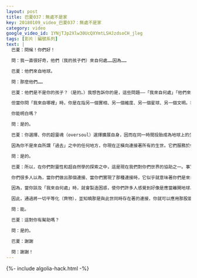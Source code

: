 ```yaml
---
layout: post
title: 巴夏037：無處不是家
key: 20180109_video_巴夏037：無處不是家
category: video
google_video_id: 1YNjTJp2Xlw30UcQXYmtLSHJzdsoCH_jleg
tags: [影片｜編號系列]
text: |
  巴夏：問候！你們好！

  問：我一直很好奇，他們（我的孩子們）來自何處……因為……

  巴夏：他們來自地球。

  問：那麼他們……

  巴夏：他們是不是你的孩子？（是的。）我想告訴你的是，這些問題——「我來自何處」「他們來自何處」，在形而上學的學問中，真的是一種極為過時的理解。你來自靈（sprite）。如果你想要有一個具體的起源，那麼，你來自「一切萬有」（All-That-Is）的源頭。

  但當你問「我來自哪裡」時，你是在指另一個實相、另一個維度、另一個星球、另一個文明。我的回答是：你是來自地球，因為它是你在物質層面上出生的地方。而你真正想問的是——既然所有的生世同時存在著，既然萬事萬物同時存在著，你怎麼可能從任何其他的地方到來此處呢？

  你能明白嗎？

  問：是的。

  巴夏：你選擇、你的超靈魂（oversoul）選擇擴展自身，因而在同一時間投胎成為地球上的生命。這個超靈魂在其他面向，其他的地球生世，其他的文明以及實相的其他領域中亦擁有其他的自身擴展，而它們同時存在著。所以，當你問及「我來自何處時」，其實換句話說，用更加現代的語句來表達即是「此時此刻，我的這個生世，在與哪些同時存在的其他實相連接著，與哪些服務於我，助我定義我此生選擇要探索的主題的實相連接著？」這才是你真正所問。

  因為你不是來自所謂「過去」之中的任何地方，你現在正橫向連接著所有的生世。它們服務於你的這一世。與此同時，你其他的生世也都在做著相互的橫向連接，它們與你此生的經驗相連，來幫助、協助它們自己。它們「下載」一些可能與他們的生世之經驗有關的信息，這一切在同一時間進行著。（註：你也在下載，相互下載）能夠明白嗎？

  問：是的。

  巴夏：所以，在你們對靈性和超自然學的探索之中，這是現在我們對你們世界的協助之一。事實上，你們的某些定義在很多方面已經非常過時了，由於你們設計問題的方式，由於你們設計觀點的方式，那些定義本身就會讓你們的內心產生困惑。例如問道「我來自何處」。當你理解「萬物皆存在於同一時刻」時，那個問題就變得毫無意義。你會理解，你來自此刻-此處（hereand now），你會理解，你能覺知到的其它地方，是因為你變得更能覺知那些存在。而當你問及「我來自何處」時，那只不過是由於你的意識擴展到了一個程度，使得你變得能覺知到那些你與之相連的地方所致。

  你們很多人以為，當你們做出那個連接、當你們實現了那種連接時，它似乎就意味著你們是來自那裡。它真正意味的是你正變得越來越能覺知到你與那個地方的連接，明白嗎？（是的。）但既然你已選擇此生投胎地球，那麼，與那些與其他地方相連接的意義，都是為了讓你更加覺醒，更加意識到那些你從其他同時存在的平行生世中提取來的與你相關的信息，並讓你更有意識地去使用那個信息、使用那個能量，將它帶入地球。這就是在這個轉變時期裡，你要如何協助（揚升進程）的重點。

  因為，當你談及「我來自何處」時，就會製造困惑，使你們許多人感覺到好像是應當離開地球、回到「家鄉」，真相是：無處不是家。（home is everywhere）你是永恆的，你是無限的，你就是「全是」與「全在」。你所在之處即是家。所以，如果你將你的定義合理化、現代化，那將不是關於與地球分離、以試圖去到某處，或重新連接到你認為你來自的地方——那些你判定為比你所在之處（地球）更好的地方——而實際不是，它們只是不同罷了。

  因此，通過將一切平等化（齊物），並知曉那是與此世同時存在著的連接，你就可以應用那股能量去帶來那個振動。如果你更喜歡那個代表著其他生世的振動的話，你可以通過自身將那個振動帶入地球，並將其作為「你」在地球上的版本，以那個方式——那個其他的連接，那個其他的生世，那個其他的存有之方式去生活。而由此，得以讓全世界將你看作一個活生生的例子，一個能量的投射，讓他們明白自己亦可以做出這樣的選擇。這樣說能明白嗎？

  問：能。

  巴夏：這對你有幫助嗎？

  問：是的。

  巴夏：謝謝

  問：謝謝！
---
```


{%- include algolia-hack.html -%}

